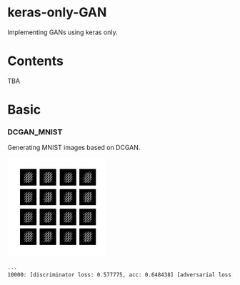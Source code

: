 # keras-only-GAN
Implementing GANs using keras only.

# Contents
TBA

# Basic

### DCGAN_MNIST
Generating MNIST images based on DCGAN.

![dcgan](./images/dcgan.gif)

```bash
...
10000: [discriminator loss: 0.577775, acc: 0.648438] [adversarial loss: 1.216242, acc: 0.234375]
```
